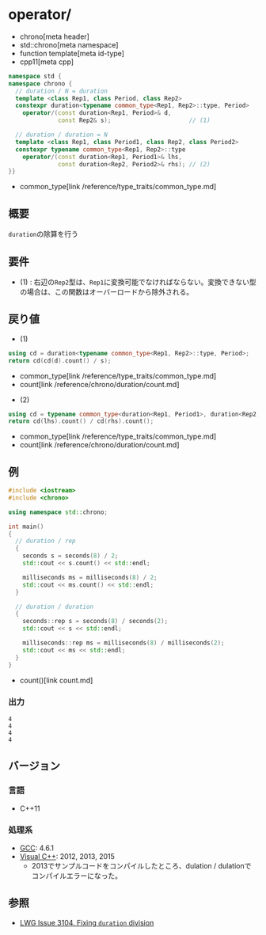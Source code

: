 # operator/
* chrono[meta header]
* std::chrono[meta namespace]
* function template[meta id-type]
* cpp11[meta cpp]

```cpp
namespace std {
namespace chrono {
  // duration / N = duration
  template <class Rep1, class Period, class Rep2>
  constexpr duration<typename common_type<Rep1, Rep2>::type, Period>
    operator/(const duration<Rep1, Period>& d,
              const Rep2& s);                      // (1)

  // duration / duration = N
  template <class Rep1, class Period1, class Rep2, class Period2>
  constexpr typename common_type<Rep1, Rep2>::type
    operator/(const duration<Rep1, Period1>& lhs,
              const duration<Rep2, Period2>& rhs); // (2)
}}
```
* common_type[link /reference/type_traits/common_type.md]

## 概要
`duration`の除算を行う


## 要件
- (1) : 右辺の`Rep2`型は、`Rep1`に変換可能でなければならない。変換できない型の場合は、この関数はオーバーロードから除外される。


## 戻り値
- (1)

```cpp
using cd = duration<typename common_type<Rep1, Rep2>::type, Period>;
return cd(cd(d).count() / s);
```
* common_type[link /reference/type_traits/common_type.md]
* count[link /reference/chrono/duration/count.md]

- (2)

```cpp
using cd = typename common_type<duration<Rep1, Period1>, duration<Rep2, Period2>>::type;
return cd(lhs).count() / cd(rhs).count();
```
* common_type[link /reference/type_traits/common_type.md]
* count[link /reference/chrono/duration/count.md]

## 例
```cpp example
#include <iostream>
#include <chrono>

using namespace std::chrono;

int main()
{
  // duration / rep
  {
    seconds s = seconds(8) / 2;
    std::cout << s.count() << std::endl;

    milliseconds ms = milliseconds(8) / 2;
    std::cout << ms.count() << std::endl;
  }

  // duration / duration
  {
    seconds::rep s = seconds(8) / seconds(2);
    std::cout << s << std::endl;

    milliseconds::rep ms = milliseconds(8) / milliseconds(2);
    std::cout << ms << std::endl;
  }
}
```
* count()[link count.md]

### 出力
```
4
4
4
4
```

## バージョン
### 言語
- C++11

### 処理系
- [GCC](/implementation.md#gcc): 4.6.1
- [Visual C++](/implementation.md#visual_cpp): 2012, 2013, 2015
	- 2013でサンプルコードをコンパイルしたところ、dulation / dulationでコンパイルエラーになった。


## 参照
- [LWG Issue 3104. Fixing `duration` division](https://wg21.cmeerw.net/lwg/issue3104)
